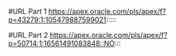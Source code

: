 #URL Part 1
https://apex.oracle.com/pls/apex/f?p=43279:1:105479887599021:::::



#URL Part 2
https://apex.oracle.com/pls/apex/f?p=50714:1:16561491083848::NO:::
